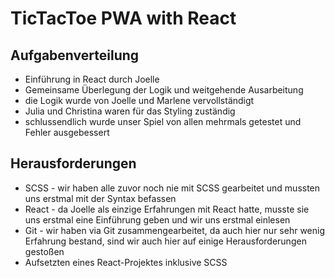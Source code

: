 # TicTacToe PWA with React

## Aufgabenverteilung 
  * Einführung in React durch Joelle 
  * Gemeinsame Überlegung der Logik und weitgehende Ausarbeitung 
  * die Logik wurde von Joelle und Marlene vervollständigt 
  * Julia und Christina waren für das Styling zuständig 
  * schlussendlich wurde unser Spiel von allen mehrmals getestet und Fehler ausgebessert
  
## Herausforderungen

  * SCSS - wir haben alle zuvor noch nie mit SCSS gearbeitet und mussten uns erstmal mit der Syntax befassen
  * React - da Joelle als einzige Erfahrungen mit React hatte, musste sie uns erstmal eine Einführung geben und wir uns erstmal einlesen 
  * Git - wir haben via Git zusammengearbeitet, da auch hier nur sehr wenig Erfahrung bestand, sind wir auch hier auf einige Herausforderungen gestoßen 
  * Aufsetzten eines React-Projektes inklusive SCSS
  
